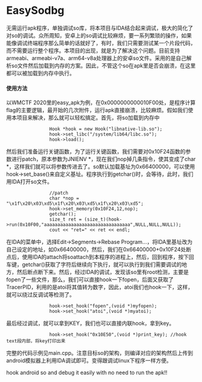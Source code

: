 # EasySodbg
无需运行apk程序，单独调试so库，将本项目与IDA结合起来调试，极大的简化了对so的调试。众所周知，安卓上的so调试比较麻烦，要一系列繁琐的操作，如果能像调试终端程序那么简单的话就好了，有时，我们只需要测试某一个片段代码，而不需要运行整个程序。本项目的出现，就是为了解决这个问题。目前支持armeabi、armeabi-v7a、arm64-v8a处理器上的安卓so文件。采用的是自己解析so文件然后加载到内存的方案。因此，不管这个so在apk里是否会崩溃，在这里都可以被加载到内存中执行。

#### 使用方法
 以WMCTF 2020里的easy_apk为例，在0x0000000000010F00处，是程序计算flag的主要逻辑，最开始的几次附件，运行apk直接崩溃，比较麻烦。假如我们使用本项目来解决，那么就可以轻松搞定。首先，将so加载到内存中
```
                Hook *hook = new Hook("libnative-lib.so");
                hook->set_libc("/system/lib64/libc.so");
                hook->load();

```
然后我们准备运行关键函数，为了运行关键函数，我们需要对0x10F24函数的参数进行patch，原本参数为JNIENV *，现在我们nop掉几条指令，使其变成了char *，这样我们就可以将参数传进去了。so默认加载基址为0x66400000，可以使用hook->set_base()来自定义基址。程序执行到getchar()时，会等待，此时，我们用IDA打开so文件。
```
                //patch
                char *nop = "\x1f\x20\x03\xd5\x1f\x20\x03\xd5\x1f\x20\x03\xd5";
                hook->set_memory(0x10F24,12,nop);
                getchar();
                size_t ret = (size_t)(hook->run(0x10F00,"aaaaaaaaaaaaaaaaaaaaaaaaaaaaaaaa",NULL,NULL,NULL));
                cout << "ret=" << ret << endl;

```
在IDA的菜单中，选择Edit->Segments->Rebase Program...，将IDA里基址改为自己设定的地址，如0x66400000，然后，我们在0x66400000+0x10F24处断点后，使用IDA的attach将soattach到本程序的进程上，然后，回到程序，按下回车键，getchar()获取了字符后继续向下执行，就可以执行到我们需要调试的地方，然后断点断下来。然后，经过IDA的调试，发现该so里有root检测，主要是fopen了一些文件，那么，我们可以直接hook一下fopen，后面又获取了TracerPID，利用的是atoi将其值转为数字，因此，atoi我们也hook一下，这样，就可以绕过反调试等检测了。
```
                hook->set_hook("fopen",(void *)myfopen);
                hook->set_hook("atoi",(void *)myatoi);
```
最后经过调试，就可以拿到KEY，我们也可以直接内联hook，拿到key。
```
                hook->set_hook("0x10E50",(void *)print_key); //hook text段内部，将key打印出来
```
完整的代码示例见main.cpp。注意目标so的架构，则编译对应的架构然后上传到android模拟器上利用IDA调试即可。变得跟调试linux下程序一样方便。

hook android so and debug it easily with no need to run the apk!!
